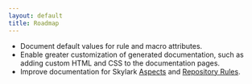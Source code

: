 ```yaml
---
layout: default
title: Roadmap
---
```


* Document default values for rule and macro attributes.
* Enable greater customization of generated documentation, such as adding custom
  HTML and CSS to the documentation pages.
* Improve documentation for Skylark
  [Aspects](https://www.bazel.build/docs/skylark/aspects.html) and
  [Repository Rules](https://www.bazel.build/docs/skylark/repository_rules.html).
